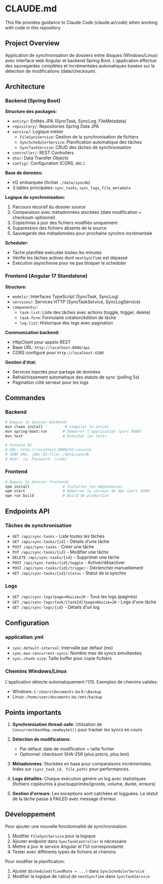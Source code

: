 # CLAUDE.md

This file provides guidance to Claude Code (claude.ai/code) when working with code in this repository.

## Project Overview

Application de synchronisation de dossiers entre disques (Windows/Linux) avec interface web Angular et backend Spring Boot. L'application effectue des sauvegardes complètes et incrémentales automatiques basées sur la détection de modifications (date/checksum).

## Architecture

### Backend (Spring Boot)

**Structure des packages:**
- `entity/`: Entités JPA (SyncTask, SyncLog, FileMetadata)
- `repository/`: Repositories Spring Data JPA
- `service/`: Logique métier
  - `FileSyncService`: Gestion de la synchronisation de fichiers
  - `SyncSchedulerService`: Planification automatique des tâches
  - `SyncTaskService`: CRUD des tâches de synchronisation
- `controller/`: REST Controllers
- `dto/`: Data Transfer Objects
- `config/`: Configuration (CORS, etc.)

**Base de données:**
- H2 embarquée (fichier `./data/syncdb`)
- 3 tables principales: `sync_tasks`, `sync_logs`, `file_metadata`

**Logique de synchronisation:**
1. Parcours récursif du dossier source
2. Comparaison avec métadonnées stockées (date modification + checksum optionnel)
3. Copie/mise à jour des fichiers modifiés uniquement
4. Suppression des fichiers absents de la source
5. Sauvegarde des métadonnées pour prochaine synchro incrémentale

**Scheduler:**
- Tâche planifiée exécutée toutes les minutes
- Vérifie les tâches actives dont `nextSyncTime` est dépassé
- Exécution asynchrone pour ne pas bloquer le scheduler

### Frontend (Angular 17 Standalone)

**Structure:**
- `models/`: Interfaces TypeScript (SyncTask, SyncLog)
- `services/`: Services HTTP (SyncTaskService, SyncLogService)
- `components/`:
  - `task-list`: Liste des tâches avec actions (toggle, trigger, delete)
  - `task-form`: Formulaire création/édition de tâche
  - `log-list`: Historique des logs avec pagination

**Communication backend:**
- HttpClient pour appels REST
- Base URL: `http://localhost:8080/api`
- CORS configuré pour `http://localhost:4200`

**Gestion d'état:**
- Services injectés pour partage de données
- Rafraîchissement automatique des statuts de sync (polling 5s)
- Pagination côté serveur pour les logs

## Commandes

### Backend

```bash
# Depuis le dossier backend/
mvn clean install          # Compiler le projet
mvn spring-boot:run       # Démarrer l'application (port 8080)
mvn test                  # Exécuter les tests

# Console H2
# URL: http://localhost:8080/h2-console
# JDBC URL: jdbc:h2:file:./data/syncdb
# User: sa, Password: (vide)
```

### Frontend

```bash
# Depuis le dossier frontend/
npm install               # Installer les dépendances
npm start                 # Démarrer le serveur de dev (port 4200)
npm run build             # Build de production
```

## Endpoints API

### Tâches de synchronisation
- `GET /api/sync-tasks` - Liste toutes les tâches
- `GET /api/sync-tasks/{id}` - Détails d'une tâche
- `POST /api/sync-tasks` - Créer une tâche
- `PUT /api/sync-tasks/{id}` - Modifier une tâche
- `DELETE /api/sync-tasks/{id}` - Supprimer une tâche
- `POST /api/sync-tasks/{id}/toggle` - Activer/désactiver
- `POST /api/sync-tasks/{id}/trigger` - Déclencher manuellement
- `GET /api/sync-tasks/{id}/status` - Statut de la synchro

### Logs
- `GET /api/sync-logs?page=0&size=20` - Tous les logs (paginés)
- `GET /api/sync-logs/task/{taskId}?page=0&size=20` - Logs d'une tâche
- `GET /api/sync-logs/{id}` - Détails d'un log

## Configuration

### application.yml
- `sync.default-interval`: Intervalle par défaut (ms)
- `sync.max-concurrent-syncs`: Nombre max de syncs simultanées
- `sync.chunk-size`: Taille buffer pour copie fichiers

### Chemins Windows/Linux
L'application détecte automatiquement l'OS. Exemples de chemins valides:
- Windows: `C:\Users\Documents` ou `D:\Backup`
- Linux: `/home/user/documents` ou `/mnt/backup`

## Points importants

1. **Synchronisation thread-safe**: Utilisation de `ConcurrentHashMap.newKeySet()` pour tracker les syncs en cours

2. **Détection de modifications**:
   - Par défaut: date de modification + taille fichier
   - Optionnel: checksum SHA-256 (plus précis, plus lent)

3. **Métadonnées**: Stockées en base pour comparaisons incrémentales. Index sur `(sync_task_id, file_path)` pour performances.

4. **Logs détaillés**: Chaque exécution génère un log avec statistiques (fichiers copiés/mis à jour/supprimés/ignorés, volume, durée, erreurs)

5. **Gestion d'erreurs**: Les exceptions sont catchées et logguées. Le statut de la tâche passe à FAILED avec message d'erreur.

## Développement

Pour ajouter une nouvelle fonctionnalité de synchronisation:
1. Modifier `FileSyncService` pour la logique
2. Ajouter endpoint dans `SyncTaskController` si nécessaire
3. Mettre à jour le service Angular et l'UI correspondante
4. Tester avec différents types de fichiers et chemins

Pour modifier la planification:
1. Ajuster `@Scheduled(fixedRate = ...)` dans `SyncSchedulerService`
2. Modifier la logique de calcul de `nextSyncTime` dans `SyncTaskService`
